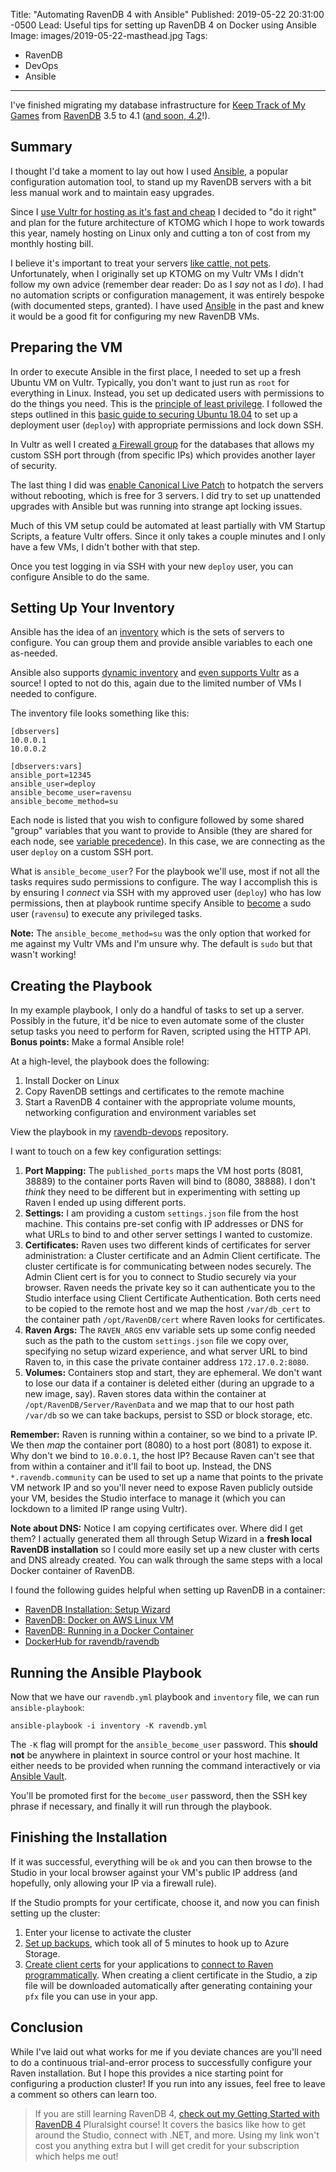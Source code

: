 Title: "Automating RavenDB 4 with Ansible"
Published: 2019-05-22 20:31:00 -0500
Lead: Useful tips for setting up RavenDB 4 on Docker using Ansible
Image: images/2019-05-22-masthead.jpg
Tags:
- RavenDB
- DevOps
- Ansible
---

I've finished migrating my database infrastructure for [Keep Track of My Games](https://ktomg.com) from [RavenDB](https://ravendb.net) 3.5 to 4.1 ([and soon, 4.2](https://ravendb.net/features/ravendb-42-features)!).

## Summary

I thought I'd take a moment to lay out how I used [Ansible](http://ansible.com), a popular configuration automation tool, to stand up my RavenDB servers with a bit less manual work and to maintain easy upgrades.

Since I [use Vultr for hosting as it's fast and cheap](https://www.vultr.com/?ref=7006849) I decided to "do it right" and plan for the future architecture of KTOMG which I hope to work towards this year, namely hosting on Linux only and cutting a ton of cost from my monthly hosting bill.

I believe it's important to treat your servers [like cattle, not pets](https://medium.com/@Joachim8675309/devops-concepts-pets-vs-cattle-2380b5aab313). Unfortunately, when I originally set up KTOMG on my Vultr VMs I didn't follow my own advice (remember dear reader: Do as I *say* not as I *do*). I had no automation scripts or configuration management, it was entirely bespoke (with documented steps, granted). I have used [Ansible](http://ansible.com) in the past and knew it would be a good fit for configuring my new RavenDB VMs.

## Preparing the VM

In order to execute Ansible in the first place, I needed to set up a fresh Ubuntu VM on Vultr. Typically, you don't want to just run as `root` for everything in Linux. Instead, you set up dedicated users with permissions to do the things you need. This is the [principle of least privilege](https://en.wikipedia.org/wiki/Principle_of_least_privilege). I followed the steps outlined in this [basic guide to securing Ubuntu 18.04](https://www.vultr.com/docs/initial-secure-server-configuration-of-ubuntu-18-04) to set up a deployment user (`deploy`) with appropriate permissions and lock down SSH.

In Vultr as well I created [a Firewall group](https://www.vultr.com/docs/vultr-firewall) for the databases that allows my custom SSH port through (from specific IPs) which provides another layer of security.

The last thing I did was [enable Canonical Live Patch](https://www.ubuntu.com/livepatch) to hotpatch the servers without rebooting, which is free for 3 servers. I did try to set up unattended upgrades with Ansible but was running into strange apt locking issues.

Much of this VM setup could be automated at least partially with VM Startup Scripts, a feature Vultr offers. Since it only takes a couple minutes and I only have a few VMs, I didn't bother with that step.

Once you test logging in via SSH with your new `deploy` user, you can configure Ansible to do the same.

## Setting Up Your Inventory

Ansible has the idea of an [inventory](https://docs.ansible.com/ansible/latest/user_guide/intro_inventory.html) which is the sets of servers to configure. You can group them and provide ansible variables to each one as-needed.

Ansible also supports [dynamic inventory](https://docs.ansible.com/ansible/latest/user_guide/intro_dynamic_inventory.html) and [even supports Vultr](https://docs.ansible.com/ansible/latest/scenario_guides/guide_vultr.html) as a source! I opted to not do this, again due to the limited number of VMs I needed to configure.

The inventory file looks something like this:

```
[dbservers]
10.0.0.1 
10.0.0.2

[dbservers:vars]
ansible_port=12345
ansible_user=deploy
ansible_become_user=ravensu
ansible_become_method=su
```

Each node is listed that you wish to configure followed by some shared "group" variables that you want to provide to Ansible (they are shared for each node, see [variable precedence](https://docs.ansible.com/ansible/latest/user_guide/playbooks_variables.html#ansible-variable-precedence)). In this case, we are connecting as the user `deploy` on a custom SSH port.

What is `ansible_become_user`? For the playbook we'll use, most if not all the tasks requires sudo permissions to configure. The way I accomplish this is by ensuring I *connect* via SSH with my approved user (`deploy`) who has low permissions, then at playbook runtime specify Ansible to [become](https://docs.ansible.com/ansible/latest/user_guide/become.html) a sudo user (`ravensu`) to execute any privileged tasks.

**Note:** The `ansible_become_method=su` was the only option that worked for me against my Vultr VMs and I'm unsure why. The default is `sudo` but that wasn't working!

## Creating the Playbook

In my example playbook, I only do a handful of tasks to set up a server. Possibly in the future, it'd be nice to even automate some of the cluster setup tasks you need to perform for Raven, scripted using the HTTP API. **Bonus points:** Make a formal Ansible role!

At a high-level, the playbook does the following:

1. Install Docker on Linux
2. Copy RavenDB settings and certificates to the remote machine
3. Start a RavenDB 4 container with the appropriate volume mounts, networking configuration and environment variables set

View the playbook in my [ravendb-devops](
https://github.com/kamranayub/ravendb-devops/blob/master/ansible/ravendb.yml) repository.

I want to touch on a few key configuration settings:

1. **Port Mapping:** The `published_ports` maps the VM host ports (8081, 38889) to the container ports Raven will bind to (8080, 38888). I don't *think* they need to be different but in experimenting with setting up Raven I ended up using different ports.
1. **Settings:** I am providing a custom `settings.json` file from the host machine. This contains pre-set config with IP addresses or DNS for what URLs to bind to and other server settings I wanted to customize.
1. **Certificates:** Raven uses two different kinds of certificates for server administration: a Cluster certificate and an Admin Client certificate. The cluster certificate is for communicating between nodes securely. The Admin Client cert is for you to connect to Studio securely via your browser. Raven needs the private key so it can authenticate you to the Studio interface using Client Certificate Authentication. Both certs need to be copied to the remote host and we map the host `/var/db_cert` to the container path `/opt/RavenDB/cert` where Raven looks for certificates.
1. **Raven Args:** The `RAVEN_ARGS` env variable sets up some config needed such as the path to the custom `settings.json` file we copy over, specifying no setup wizard experience, and what server URL to bind Raven to, in this case the private container address `172.17.0.2:8080`. 
1. **Volumes:** Containers stop and start, they are ephemeral. We don't want to lose our data if a container is deleted either (during an upgrade to a new image, say). Raven stores data within the container at `/opt/RavenDB/Server/RavenData` and we map that to our host path `/var/db` so we can take backups, persist to SSD or block storage, etc.

**Remember:** Raven is running within a container, so we bind to a private IP. We then *map* the container port (8080) to a host port (8081) to expose it. Why don't we bind to `10.0.0.1`, the host IP? Because Raven can't see that from within a container and it'll fail to boot up. Instead, the DNS `*.ravendb.community` can be used to set up a name that points to the private VM network IP and so you'll never need to expose Raven publicly outside your VM, besides the Studio interface to manage it (which you can lockdown to a limited IP range using Vultr).

**Note about DNS:** Notice I am copying certificates over. Where did I get them? I actually generated them all through Setup Wizard in a **fresh local RavenDB installation** so I could more easily set up a new cluster with certs and DNS already created. You can walk through the same steps with a local Docker container of RavenDB.

I found the following guides helpful when setting up RavenDB in a container:

- [RavenDB Installation: Setup Wizard](https://ravendb.net/docs/article-page/4.2/csharp/start/installation/setup-wizard)
- [RavenDB: Docker on AWS Linux VM](https://ravendb.net/docs/article-page/4.2/csharp/start/installation/setup-examples/aws-docker-linux-vm)
- [RavenDB: Running in a Docker Container](https://ravendb.net/docs/article-page/4.2/csharp/start/installation/running-in-docker-container)
- [DockerHub for ravendb/ravendb](https://hub.docker.com/r/ravendb/ravendb/)

## Running the Ansible Playbook

Now that we have our `ravendb.yml` playbook and `inventory` file, we can run `ansible-playbook`:

    ansible-playbook -i inventory -K ravendb.yml

The `-K` flag will prompt for the `ansible_become_user` password. This **should not** be anywhere in plaintext in source control or your host machine. It either needs to be provided when running the command interactively or via [Ansible Vault](https://docs.ansible.com/ansible/latest/user_guide/vault.html).

You'll be promoted first for the `become_user` password, then the SSH key phrase if necessary, and finally it will run through the playbook. 

## Finishing the Installation

If it was successful, everything will be `ok` and you can then browse to the Studio in your local browser against your VM's public IP address (and hopefully, only allowing your IP via a firewall rule).

If the Studio prompts for your certificate, choose it, and now you can finish setting up the cluster:

1. Enter your license to activate the cluster
2. [Set up backups](https://ravendb.net/docs/article-page/4.2/csharp/server/ongoing-tasks/backup-overview), which took all of 5 minutes to hook up to Azure Storage.
3. [Create client certs](https://ravendb.net/docs/article-page/4.2/csharp/server/security/authentication/certificate-management) for your applications to [connect to Raven programmatically](https://ravendb.net/docs/article-page/4.2/csharp/server/security/authentication/client-certificate-usage). When creating a client certificate in the Studio, a zip file will be downloaded automatically after generating containing your `pfx` file you can use in your app.

## Conclusion

While I've laid out what works for me if you deviate chances are you'll need to do a continuous trial-and-error process to successfully configure your Raven installation. But I hope this provides a nice starting point for configuring a production cluster! If you run into any issues, feel free to leave a comment so others can learn too.

> If you are still learning RavenDB 4, [check out my Getting Started with RavenDB 4](https://bit.ly/PSRavenDB4) Pluralsight course! It covers the basics like how to get around the Studio, connect with .NET, and more. Using my link won't cost you anything extra but I will get credit for your subscription which helps me out!